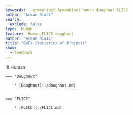 ```yaml
---
keywords:   armanriazi ArmanRiazi human doughnut FLICC
author: "Arman Riazi"
search:
  exclude: false
type:  Human
feature:  Human FLICC doughnut
author: "Arman Riazi"
title: "ReFi Statistics of Projects"
show:
  - feedback
---
```


!!! Human

    === "Doughnut"

        * [Doughnut](./doughnut.md)


    === "FLICC"
        
        * [FLICC](./FLICC.md)



